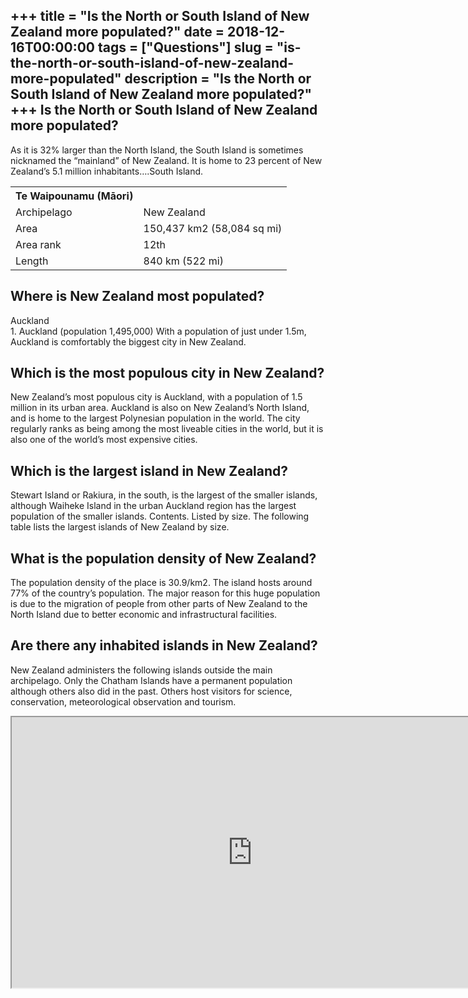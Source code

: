 +++
title = "Is the North or South Island of New Zealand more populated?"
date = 2018-12-16T00:00:00
tags = ["Questions"]
slug = "is-the-north-or-south-island-of-new-zealand-more-populated"
description = "Is the North or South Island of New Zealand more populated?"
+++
Is the North or South Island of New Zealand more populated?
-----------------------------------------------------------

As it is 32% larger than the North Island, the South Island is sometimes nicknamed the “mainland” of New Zealand. It is home to 23 percent of New Zealand’s 5.1 million inhabitants….South Island.

<table><tr><th>Te Waipounamu (Māori)</th></tr><tr><td>Archipelago</td><td>New Zealand</td></tr><tr><td>Area</td><td>150,437 km2 (58,084 sq mi)</td></tr><tr><td>Area rank</td><td>12th</td></tr><tr><td>Length</td><td>840 km (522 mi)</td></tr></table>

Where is New Zealand most populated?
------------------------------------

Auckland  
1\. Auckland (population 1,495,000) With a population of just under 1.5m, Auckland is comfortably the biggest city in New Zealand.

Which is the most populous city in New Zealand?
-----------------------------------------------

New Zealand’s most populous city is Auckland, with a population of 1.5 million in its urban area. Auckland is also on New Zealand’s North Island, and is home to the largest Polynesian population in the world. The city regularly ranks as being among the most liveable cities in the world, but it is also one of the world’s most expensive cities.

Which is the largest island in New Zealand?
-------------------------------------------

Stewart Island or Rakiura, in the south, is the largest of the smaller islands, although Waiheke Island in the urban Auckland region has the largest population of the smaller islands. Contents. Listed by size. The following table lists the largest islands of New Zealand by size.

What is the population density of New Zealand?
----------------------------------------------

The population density of the place is 30.9/km2. The island hosts around 77% of the country’s population. The major reason for this huge population is due to the migration of people from other parts of New Zealand to the North Island due to better economic and infrastructural facilities.

Are there any inhabited islands in New Zealand?
-----------------------------------------------

New Zealand administers the following islands outside the main archipelago. Only the Chatham Islands have a permanent population although others also did in the past. Others host visitors for science, conservation, meteorological observation and tourism.

<iframe allow="accelerometer; autoplay; clipboard-write; encrypted-media; gyroscope; picture-in-picture" allowfullscreen="" class="__youtube_prefs__  epyt-is-override  no-lazyload" data-no-lazy="1" data-origheight="433" data-origwidth="770" data-skipgform_ajax_framebjll="" height="433" id="_ytid_31212" loading="lazy" src="https://www.youtube.com/embed/EdKDIph5IaM?enablejsapi=1&autoplay=0&cc_load_policy=0&cc_lang_pref=&iv_load_policy=1&loop=0&modestbranding=0&rel=1&fs=1&playsinline=0&autohide=2&theme=dark&color=red&controls=1&" title="YouTube player" width="770"></iframe>